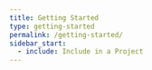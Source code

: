 ```yaml
---
title: Getting Started
type: getting-started
permalink: /getting-started/
sidebar_start:
  - include: Include in a Project
---
```

